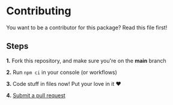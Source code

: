 # Contributing
You want to be a contributor for this package? Read this file first!

## Steps
**1.** Fork this repository, and make sure you're on the **main** branch

**2.** Run `npm ci` in your console (or workflows)

**3.** Code stuff in files now! Put your love in it ❤️

**4.** [Submit a pull request](https://github.com/brawlup/brawlup.js/compare)
